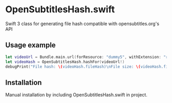 # OpenSubtitlesHash.swift
Swift 3 class for generating file hash compatible with opensubtitles.org's API

## Usage example
```swift
let videoUrl = Bundle.main.url(forResource: "dummy5", withExtension: "rar")
let videoHash = OpenSubtitlesHash.hashFor(videoUrl!)
debugPrint("File hash: \(videoHash.fileHash)\nFile size: \(videoHash.fileSize)")
```

## Installation
Manual installation by including OpenSubtitlesHash.swift in project.